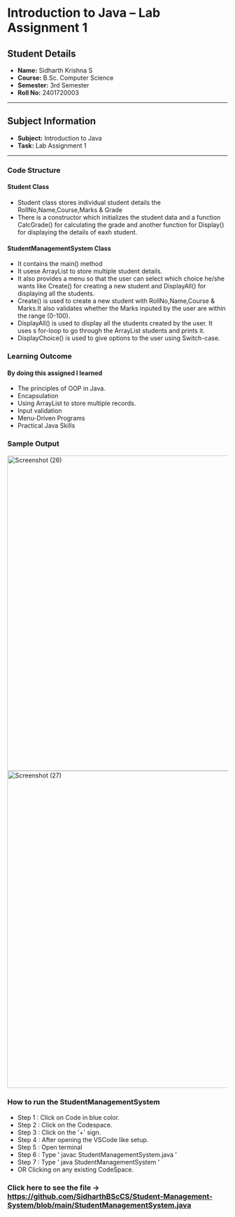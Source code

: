 # Introduction to Java – Lab Assignment 1

## Student Details
- **Name:** Sidharth Krishna S  
- **Course:** B.Sc. Computer Science  
- **Semester:** 3rd Semester  
- **Roll No:** 2401720003  

---

## Subject Information
- **Subject:** Introduction to Java  
- **Task:** Lab Assignment 1  

---

### Code Structure

#### Student Class
- Student class stores individual student details the RollNo,Name,Course,Marks & Grade
- There is a constructor which initializes the student data and a function CalcGrade() for calculating the grade and another function for Display() for displaying the details of eaxh student.

#### StudentManagementSystem Class
- It contains the main() method
- It usese ArrayList<Student> to store multiple student details.
- It also provides a menu so that the user can select which choice he/she wants like Create() for creating a new student and DisplayAll() for displaying all the students.
- Create() is used to create a new student with RollNo,Name,Course & Marks.It also validates whether the Marks inputed by the user are within the range (0-100).
- DisplayAll() is used to display all the students created by the user. It uses s for-loop to go through the ArrayList<Student> students and prints it.
- DisplayChoice() is used to give options to the user using Switch-case.

### Learning Outcome
#### By doing this assigned I learned 
- The principles of OOP in Java.
- Encapsulation
- Using ArrayList to store multiple records.
- Input validation
- Menu-Driven Programs
- Practical Java Skills

### Sample Output 
<img width="1356" height="721" alt="Screenshot (26)" src="https://github.com/user-attachments/assets/bf8235f8-0b6a-4d4c-a3b5-43db4e90ff57" />

<img width="1366" height="725" alt="Screenshot (27)" src="https://github.com/user-attachments/assets/4b71c068-725a-4c56-8c97-a58f51350f6d" />

### How to run the StudentManagementSystem

- Step 1 : Click on Code in blue color.
- Step 2 : Click on the Codespace.
- Step 3 : Click on the '+' sign.
- Step 4 : After opening the VSCode like setup.
- Step 5 : Open terminal 
- Step 6 : Type ' javac StudentManagementSystem.java '
- Step 7 : Type ' java StudentManagementSystem ' 
- OR Clicking on any existing CodeSpace.



### Click here to see the file -> https://github.com/SidharthBScCS/Student-Management-System/blob/main/StudentManagementSystem.java

